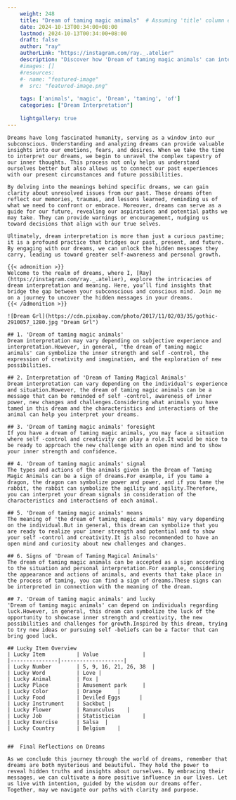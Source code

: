 ```yaml
---
    weight: 248
    title: "Dream of taming magic animals"  # Assuming 'title' column exists
    date: 2024-10-13T00:34:00+08:00
    lastmod: 2024-10-13T00:34:00+08:00
    draft: false
    author: "ray"
    authorLink: "https://instagram.com/ray._.atelier"
    description: "Discover how 'Dream of taming magic animals' can interpret your future and uncover its significant meanings in your life."
    #images: []
    #resources:
    #- name: "featured-image"
    #  src: "featured-image.png"
    
    tags: ['animals', 'magic', 'Dream', 'taming', 'of']
    categories: ["Dream Interpretation"]
    
    lightgallery: true
---
```

    
    Dreams have long fascinated humanity, serving as a window into our subconscious. Understanding and analyzing dreams can provide valuable insights into our emotions, fears, and desires. When we take the time to interpret our dreams, we begin to unravel the complex tapestry of our inner thoughts. This process not only helps us understand ourselves better but also allows us to connect our past experiences with our present circumstances and future possibilities.
    
    By delving into the meanings behind specific dreams, we can gain clarity about unresolved issues from our past. These dreams often reflect our memories, traumas, and lessons learned, reminding us of what we need to confront or embrace. Moreover, dreams can serve as a guide for our future, revealing our aspirations and potential paths we may take. They can provide warnings or encouragement, nudging us toward decisions that align with our true selves.
    
    Ultimately, dream interpretation is more than just a curious pastime; it is a profound practice that bridges our past, present, and future. By engaging with our dreams, we can unlock the hidden messages they carry, leading us toward greater self-awareness and personal growth.
    
    {{< admonition >}}
    Welcome to the realm of dreams, where I, [Ray](https://instagram.com/ray._.atelier), explore the intricacies of dream interpretation and meaning. Here, you’ll find insights that bridge the gap between your subconscious and conscious mind. Join me on a journey to uncover the hidden messages in your dreams.
    {{< /admonition >}}
    
    ![Dream Grl](https://cdn.pixabay.com/photo/2017/11/02/03/35/gothic-2910057_1280.jpg "Dream Grl")
    
    ## 1. 'Dream of taming magic animals'
    Dream interpretation may vary depending on subjective experience and interpretation.However, in general, 'the dream of taming magic animals' can symbolize the inner strength and self -control, the expression of creativity and imagination, and the exploration of new possibilities.
    
    ## 2. Interpretation of 'Dream of Taming Magical Animals'
    Dream interpretation can vary depending on the individual's experience and situation.However, the dream of taming magic animals can be a message that can be reminded of self -control, awareness of inner power, new changes and challenges.Considering what animals you have tamed in this dream and the characteristics and interactions of the animal can help you interpret your dreams.
    
    ## 3. 'Dream of taming magic animals' foresight
    If you have a dream of taming magic animals, you may face a situation where self -control and creativity can play a role.It would be nice to be ready to approach the new challenge with an open mind and to show your inner strength and confidence.
    
    ## 4. 'Dream of taming magic animals' signal
    The types and actions of the animals given in the Dream of Taming Magic Animals can be a sign of dreams.For example, if you tame a dragon, the dragon can symbolize power and power, and if you tame the rabbit, the rabbit can symbolize the agility and agility.Therefore, you can interpret your dream signals in consideration of the characteristics and interactions of each animal.
    
    ## 5. 'Dream of taming magic animals' means
    The meaning of 'the dream of taming magic animals' may vary depending on the individual.But in general, this dream can symbolize that you are ready to realize your inner strength and potential and to show your self -control and creativity.It is also recommended to have an open mind and curiosity about new challenges and changes.
    
    ## 6. Signs of 'Dream of Taming Magical Animals'
    The dream of taming magic animals can be accepted as a sign according to the situation and personal interpretation.For example, considering the appearance and actions of animals, and events that take place in the process of taming, you can find a sign of dreams.These signs can be interpreted in connection with the meaning of the dream.
    
    ## 7. 'Dream of taming magic animals' and lucky
    'Dream of taming magic animals' can depend on individuals regarding luck.However, in general, this dream can symbolize the luck of the opportunity to showcase inner strength and creativity, the new possibilities and challenges for growth.Inspired by this dream, trying to try new ideas or pursuing self -beliefs can be a factor that can bring good luck.
    
    ## Lucky Item Overview
    | Lucky Item          | Value              |
    |---------------|--------------------|
    | Lucky Number        | 5, 9, 16, 21, 26, 38  |
    | Lucky Word          | Love |
    | Lucky Animal        | Fox |
    | Lucky Place         | Amusement park     |
    | Lucky Color         | Orange     |
    | Lucky Food          | Deviled Eggs      |
    | Lucky Instrument    | Sackbut |
    | Lucky Flower        | Ranunculus    |
    | Lucky Job           | Statistician       |
    | Lucky Exercise      | Salsa  |
    | Lucky Country       | Belgium    |
    
    
    ##  Final Reflections on Dreams
    
    As we conclude this journey through the world of dreams, remember that dreams are both mysterious and beautiful. They hold the power to reveal hidden truths and insights about ourselves. By embracing their messages, we can cultivate a more positive influence in our lives. Let us live with intention, guided by the wisdom our dreams offer. Together, may we navigate our paths with clarity and purpose.
    
